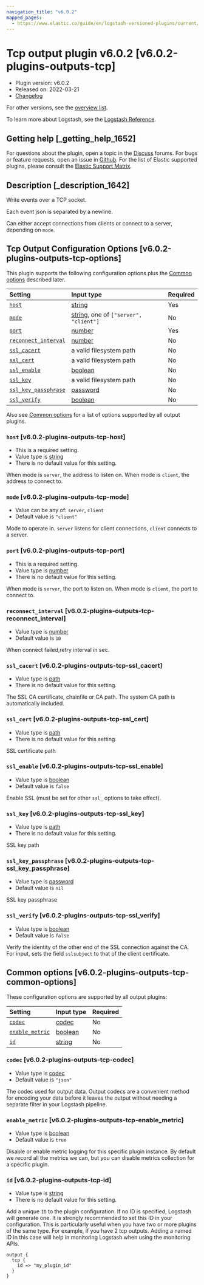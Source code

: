 ```yaml
---
navigation_title: "v6.0.2"
mapped_pages:
  - https://www.elastic.co/guide/en/logstash-versioned-plugins/current/v6.0.2-plugins-outputs-tcp.html
---
```


# Tcp output plugin v6.0.2 [v6.0.2-plugins-outputs-tcp]

* Plugin version: v6.0.2
* Released on: 2022-03-21
* [Changelog](https://github.com/logstash-plugins/logstash-output-tcp/blob/v6.0.2/CHANGELOG.md)

For other versions, see the [overview list](output-tcp-index.md).

To learn more about Logstash, see the [Logstash Reference](https://www.elastic.co/guide/en/logstash/current/index.html).

## Getting help [_getting_help_1652]

For questions about the plugin, open a topic in the [Discuss](http://discuss.elastic.co) forums. For bugs or feature requests, open an issue in [Github](https://github.com/logstash-plugins/logstash-output-tcp). For the list of Elastic supported plugins, please consult the [Elastic Support Matrix](https://www.elastic.co/support/matrix#matrix_logstash_plugins).

## Description [_description_1642]

Write events over a TCP socket.

Each event json is separated by a newline.

Can either accept connections from clients or connect to a server, depending on `mode`.

## Tcp Output Configuration Options [v6.0.2-plugins-outputs-tcp-options]

This plugin supports the following configuration options plus the [Common options](v6-0-2-plugins-outputs-tcp.md#v6.0.2-plugins-outputs-tcp-common-options) described later.

| Setting | Input type | Required |
| :- | :- | :- |
| [`host`](v6-0-2-plugins-outputs-tcp.md#v6.0.2-plugins-outputs-tcp-host) | [string](/lsr/value-types.md#string) | Yes |
| [`mode`](v6-0-2-plugins-outputs-tcp.md#v6.0.2-plugins-outputs-tcp-mode) | [string](/lsr/value-types.md#string), one of `["server", "client"]` | No |
| [`port`](v6-0-2-plugins-outputs-tcp.md#v6.0.2-plugins-outputs-tcp-port) | [number](/lsr/value-types.md#number) | Yes |
| [`reconnect_interval`](v6-0-2-plugins-outputs-tcp.md#v6.0.2-plugins-outputs-tcp-reconnect_interval) | [number](/lsr/value-types.md#number) | No |
| [`ssl_cacert`](v6-0-2-plugins-outputs-tcp.md#v6.0.2-plugins-outputs-tcp-ssl_cacert) | a valid filesystem path | No |
| [`ssl_cert`](v6-0-2-plugins-outputs-tcp.md#v6.0.2-plugins-outputs-tcp-ssl_cert) | a valid filesystem path | No |
| [`ssl_enable`](v6-0-2-plugins-outputs-tcp.md#v6.0.2-plugins-outputs-tcp-ssl_enable) | [boolean](/lsr/value-types.md#boolean) | No |
| [`ssl_key`](v6-0-2-plugins-outputs-tcp.md#v6.0.2-plugins-outputs-tcp-ssl_key) | a valid filesystem path | No |
| [`ssl_key_passphrase`](v6-0-2-plugins-outputs-tcp.md#v6.0.2-plugins-outputs-tcp-ssl_key_passphrase) | [password](/lsr/value-types.md#password) | No |
| [`ssl_verify`](v6-0-2-plugins-outputs-tcp.md#v6.0.2-plugins-outputs-tcp-ssl_verify) | [boolean](/lsr/value-types.md#boolean) | No |

Also see [Common options](v6-0-2-plugins-outputs-tcp.md#v6.0.2-plugins-outputs-tcp-common-options) for a list of options supported by all output plugins.

### `host` [v6.0.2-plugins-outputs-tcp-host]

* This is a required setting.
* Value type is [string](/lsr/value-types.md#string)
* There is no default value for this setting.

When mode is `server`, the address to listen on. When mode is `client`, the address to connect to.

### `mode` [v6.0.2-plugins-outputs-tcp-mode]

* Value can be any of: `server`, `client`
* Default value is `"client"`

Mode to operate in. `server` listens for client connections, `client` connects to a server.

### `port` [v6.0.2-plugins-outputs-tcp-port]

* This is a required setting.
* Value type is [number](/lsr/value-types.md#number)
* There is no default value for this setting.

When mode is `server`, the port to listen on. When mode is `client`, the port to connect to.

### `reconnect_interval` [v6.0.2-plugins-outputs-tcp-reconnect_interval]

* Value type is [number](/lsr/value-types.md#number)
* Default value is `10`

When connect failed,retry interval in sec.

### `ssl_cacert` [v6.0.2-plugins-outputs-tcp-ssl_cacert]

* Value type is [path](/lsr/value-types.md#path)
* There is no default value for this setting.

The SSL CA certificate, chainfile or CA path. The system CA path is automatically included.

### `ssl_cert` [v6.0.2-plugins-outputs-tcp-ssl_cert]

* Value type is [path](/lsr/value-types.md#path)
* There is no default value for this setting.

SSL certificate path

### `ssl_enable` [v6.0.2-plugins-outputs-tcp-ssl_enable]

* Value type is [boolean](/lsr/value-types.md#boolean)
* Default value is `false`

Enable SSL (must be set for other `ssl_` options to take effect).

### `ssl_key` [v6.0.2-plugins-outputs-tcp-ssl_key]

* Value type is [path](/lsr/value-types.md#path)
* There is no default value for this setting.

SSL key path

### `ssl_key_passphrase` [v6.0.2-plugins-outputs-tcp-ssl_key_passphrase]

* Value type is [password](/lsr/value-types.md#password)
* Default value is `nil`

SSL key passphrase

### `ssl_verify` [v6.0.2-plugins-outputs-tcp-ssl_verify]

* Value type is [boolean](/lsr/value-types.md#boolean)
* Default value is `false`

Verify the identity of the other end of the SSL connection against the CA. For input, sets the field `sslsubject` to that of the client certificate.

## Common options [v6.0.2-plugins-outputs-tcp-common-options]

These configuration options are supported by all output plugins:

| Setting | Input type | Required |
| :- | :- | :- |
| [`codec`](v6-0-2-plugins-outputs-tcp.md#v6.0.2-plugins-outputs-tcp-codec) | [codec](/lsr/value-types.md#codec) | No |
| [`enable_metric`](v6-0-2-plugins-outputs-tcp.md#v6.0.2-plugins-outputs-tcp-enable_metric) | [boolean](/lsr/value-types.md#boolean) | No |
| [`id`](v6-0-2-plugins-outputs-tcp.md#v6.0.2-plugins-outputs-tcp-id) | [string](/lsr/value-types.md#string) | No |

### `codec` [v6.0.2-plugins-outputs-tcp-codec]

* Value type is [codec](/lsr/value-types.md#codec)
* Default value is `"json"`

The codec used for output data. Output codecs are a convenient method for encoding your data before it leaves the output without needing a separate filter in your Logstash pipeline.

### `enable_metric` [v6.0.2-plugins-outputs-tcp-enable_metric]

* Value type is [boolean](/lsr/value-types.md#boolean)
* Default value is `true`

Disable or enable metric logging for this specific plugin instance. By default we record all the metrics we can, but you can disable metrics collection for a specific plugin.

### `id` [v6.0.2-plugins-outputs-tcp-id]

* Value type is [string](/lsr/value-types.md#string)
* There is no default value for this setting.

Add a unique `ID` to the plugin configuration. If no ID is specified, Logstash will generate one. It is strongly recommended to set this ID in your configuration. This is particularly useful when you have two or more plugins of the same type. For example, if you have 2 tcp outputs. Adding a named ID in this case will help in monitoring Logstash when using the monitoring APIs.

```
output {
  tcp {
    id => "my_plugin_id"
  }
}
```
